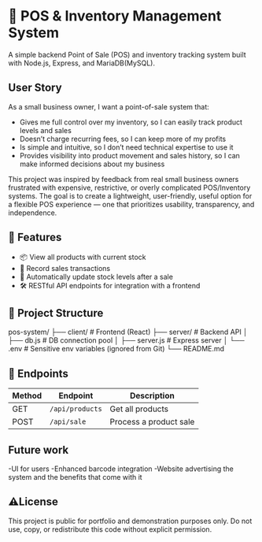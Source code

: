 # 🧾 POS & Inventory Management System

A simple backend Point of Sale (POS) and inventory tracking system built with Node.js, Express, and MariaDB(MySQL).

## User Story

As a small business owner, I want a point-of-sale system that:

- Gives me full control over my inventory, so I can easily track product levels and sales
- Doesn’t charge recurring fees, so I can keep more of my profits
- Is simple and intuitive, so I don’t need technical expertise to use it
- Provides visibility into product movement and sales history, so I can make informed decisions about my business

This project was inspired by feedback from real small business owners frustrated with expensive, restrictive, or overly complicated POS/Inventory systems. The goal is to create a lightweight, user-friendly, useful option for a flexible POS experience — one that prioritizes usability, transparency, and independence.


## 🚀 Features

- 📦 View all products with current stock
- 🧮 Record sales transactions
- 🛒 Automatically update stock levels after a sale
- 🛠️ RESTful API endpoints for integration with a frontend

## 📂 Project Structure
pos-system/
├── client/ # Frontend (React)
├── server/ # Backend API
│ ├── db.js # DB connection pool
│ ├── server.js # Express server
│ └── .env # Sensitive env variables (ignored from Git)
└── README.md


## 🧪 Endpoints

| Method | Endpoint         | Description                     |
|--------|------------------|---------------------------------|
| GET    | `/api/products`  | Get all products                |
| POST   | `/api/sale`      | Process a product sale          |

## Future work
-UI for users
-Enhanced barcode integration
-Website advertising the system and the benefits that come with it

## ⚠️License
This project is public for portfolio and demonstration purposes only.
Do not use, copy, or redistribute this code without explicit permission.
